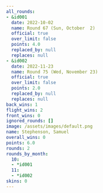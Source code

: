 ```yaml
---
all_rounds:
- &id001
  date: 2022-10-02
  name: Round 67 (Sun, October  2)
  official: true
  over_limit: false
  points: 4.0
  replaced_by: null
  replaces: null
- &id002
  date: 2022-11-23
  name: Round 75 (Wed, November 23)
  official: true
  over_limit: false
  points: 2.0
  replaced_by: null
  replaces: null
back_wins: 1
flight_wins: 2
front_wins: 0
ignored_rounds: []
image: /assets/images/default.png
name: Stephenson, Samuel
overall_wins: 0
points: 6.0
rounds: 2
rounds_by_month:
  10:
  - *id001
  11:
  - *id002
skins: 0
---
```

